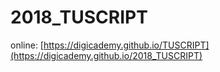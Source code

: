 # 2018_TUSCRIPT

online: [https://digicademy.github.io/TUSCRIPT](https://digicademy.github.io/2018_TUSCRIPT)